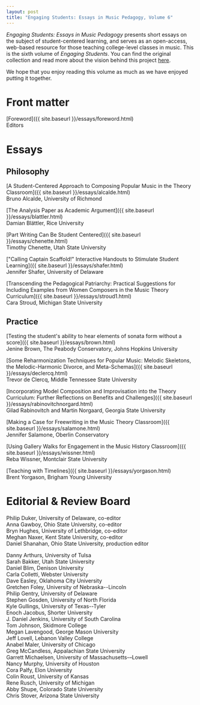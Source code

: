 ```yaml
---
layout: post
title: "Engaging Students: Essays in Music Pedagogy, Volume 6"
---
```


_Engaging Students: Essays in Music Pedagogy_ presents short essays on the subject of student-centered learning, and serves as an open-access, web-based resource for those teaching college-level classes in music. This is the sixth volume of *Engaging Students*. You can find the original collection and read more about the vision behind this project [here](http://www.flipcamp.org/engagingstudents/).

We hope that you enjoy reading this volume as much as we have enjoyed putting it together.

# Front matter

[Foreword]({{ site.baseurl }}/essays/foreword.html)  
Editors


# Essays

## Philosophy

[A Student-Centered Approach to Composing Popular Music in the Theory Classroom]({{ site.baseurl }}/essays/alcalde.html)  
Bruno Alcalde, University of Richmond

[The Analysis Paper as Academic Argument]({{ site.baseurl }}/essays/blattler.html)  
Damian Blättler, Rice University

[Part Writing Can Be Student Centered]({{ site.baseurl }}/essays/chenette.html)  
Timothy Chenette, Utah State University

["Calling Captain Scaffold!" Interactive Handouts to Stimulate Student Learning]({{ site.baseurl }}/essays/shafer.html)  
Jennifer Shafer, University of Delaware

[Transcending the Pedagogical Patriarchy: Practical Suggestions for Including Examples from Women Composers in the Music Theory Curriculum]({{ site.baseurl }}/essays/stroud1.html)  
Cara Stroud, Michigan State University

## Practice

[Testing the student's ability to hear elements of sonata form without a score]({{ site.baseurl }}/essays/brown.html)  
Jenine Brown, The Peabody Conservatory, Johns Hopkins University

[Some Reharmonization Techniques for Popular Music: Melodic Skeletons, the Melodic-Harmonic Divorce, and Meta-Schemas]({{ site.baseurl }}/essays/declercq.html)  
Trevor de Clercq, Middle Tennessee State University

[Incorporating Model Composition and Improvisation into the Theory Curriculum: Further Reflections on Benefits and Challenges]({{ site.baseurl }}/essays/rabinovitchnorgard.html)  
Gilad Rabinovitch and Martin Norgaard, Georgia State University

[Making a Case for Freewriting in the Music Theory Classroom]({{ site.baseurl }}/essays/salamone.html)  
Jennifer Salamone, Oberlin Conservatory

[Using Gallery Walks for Engagement in the Music History Classroom]({{ site.baseurl }}/essays/wissner.html)  
Reba Wissner, Montclair State University

[Teaching with Timelines]({{ site.baseurl }}/essays/yorgason.html)  
Brent Yorgason, Brigham Young University


# Editorial & Review Board

Philip Duker, University of Delaware, co-editor  
Anna Gawboy, Ohio State University, co-editor  
Bryn Hughes, University of Lethbridge, co-editor  
Meghan Naxer, Kent State University, co-editor  
Daniel Shanahan, Ohio State University, production editor

Danny Arthurs, University of Tulsa<br>
Sarah Bakker, Utah State University<br>
Daniel Blim, Denison University<br>
Carla Colletti, Webster University<br>
Dave Easley, Oklahoma City University<br>
Gretchen Foley, University of Nebraska--Lincoln<br>
Philip Gentry, University of Delaware<br>
Stephen Gosden, University of North Florida<br>
Kyle Gullings, University of Texas--Tyler<br>
Enoch Jacobus, Shorter University<br>
J. Daniel Jenkins, University of South Carolina<br>
Tom Johnson, Skidmore College<br>
Megan Lavengood, George Mason University<br>
Jeff Lovell, Lebanon Valley College<br>
Anabel Maler, University of Chicago<br>
Greg McCandless, Appalachian State University<br>
Garrett Michaelsen, University of Massachusetts-–Lowell<br>
Nancy Murphy, University of Houston<br>
Cora Palfy, Elon University<br>
Colin Roust, University of Kansas<br>
Rene Rusch, University of Michigan<br>
Abby Shupe, Colorado State University<br>
Chris Stover, Arizona State University<br>

